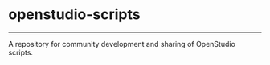 # openstudio-scripts
---

A repository for community development and sharing of OpenStudio scripts.
